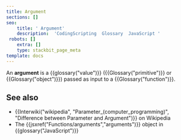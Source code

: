 ```yaml
---
title: Argument
sections: []
seo:
    title: ' Argument'
    description:  'CodingScripting  Glossary  JavaScript '
 robots: []
    extra: []
    type: stackbit_page_meta
template: docs
---
```


An **argument** is a {{glossary("value")}} ({{Glossary("primitive")}} or {{Glossary("object")}}) passed as input to a {{Glossary("function")}}.

## See also

- {{Interwiki("wikipedia", "Parameter_(computer_programming)", "Difference between Parameter and Argument")}} on Wikipedia
- The {{jsxref("Functions/arguments","arguments")}} object in {{glossary("JavaScript")}}
